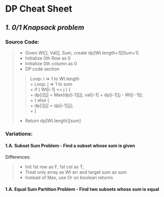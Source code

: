 # **DP Cheat Sheet**

## _**1. 0/1 Knapsack problem**_
### Source Code:
> * Given Wt[], Val[], Sum, create dp\[Wt.length+1]\[Sum+1]
> * Initialize 0th Row as 0
> * Initialize 0th column as 0
> * DP code section
>>  Loop: i => 1 to Wt.length  
>>      + Loop: j => 1 to sum  
>>          + if ( Wt\[i-1] <= j ) {  
>>              + dp\[i]\[j] = Max(dp\[i-1]\[j], val\[i-1] + dp\[i-1]\[j - Wt\[i -1]);  
>>          + } else {  
>>              + dp\[i]\[j] = dp\[i-1]\[j];  
>>          + }
> * Return dp\[Wt.length]\[sum]

### Variations:

#### 1.A. Subset Sum Problem - Find a subset whose sum is given
Differences:
> * Init 1st row as F, 1st col as T; 
> * Treat only array as Wt arr and target sum as sum
> * Instead of Max, use Or on boolean returns

#### 1.A. Equal Sum Partition Problem - Find two subsets whose sum is equal